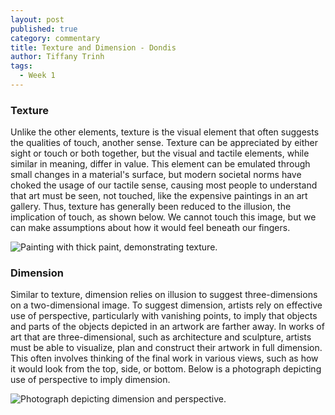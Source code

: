 ```yaml
---
layout: post
published: true
category: commentary
title: Texture and Dimension - Dondis
author: Tiffany Trinh
tags:
  - Week 1
---
```

### Texture
Unlike the other elements, texture is the visual element that often suggests the qualities of touch, another sense. Texture can be appreciated by either sight or touch or both together, but the visual and tactile elements, while similar in meaning, differ in value. This element can be emulated through small changes in a material's surface, but modern societal norms have choked the usage of our tactile sense, causing most people to understand that art must be seen, not touched, like the expensive paintings in an art gallery. Thus, texture has generally been reduced to the illusion, the implication of touch, as shown below. We cannot touch this image, but we can make assumptions about how it would feel beneath our fingers.

![Painting with thick paint, demonstrating texture.]({{site.baseurl}}/https://emptyeasel.com/wp-content/uploads/2007/10/textureoncanvas.jpg)

### Dimension
Similar to texture, dimension relies on illusion to suggest three-dimensions on a two-dimensional image. To suggest dimension, artists rely on effective use of perspective, particularly with vanishing points, to imply that objects and parts of the objects depicted in an artwork are farther away. In works of art that are three-dimensional, such as architecture and sculpture, artists must be able to visualize, plan and construct their artwork in full dimension. This often involves thinking of the final work in various views, such as how it would look from the top, side, or bottom. Below is a photograph depicting use of perspective to imply dimension.

![Photograph depicting dimension and perspective.]({{site.baseurl}}/https://i1.wp.com/digital-photography-school.com/wp-content/uploads/2016/11/depth-photos-composition-9.jpg?resize=750%2C500&ssl=1)